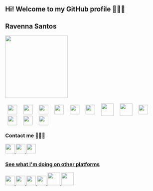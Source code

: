 ## Hi! Welcome to my GitHub profile 👩🏻‍💻

<div>
  <h2>Ravenna Santos</h2>
  <!-- <img height="180em" src="https://github-readme-stats.vercel.app/api?username=Ravenna-Santos&show_icons=true&theme=dracula&include_all_commits=true&count-private=true"/> -->
  <img height="200em" src="https://github-readme-stats.vercel.app/api/top-langs/?username=Ravenna-Santos&layout=compact&langs_count=16&theme=dracula"/>
</div>

<div style="display: inline-block"><br>
  <img hspace="8px" align="center" height="30px" src="https://cdn.jsdelivr.net/gh/devicons/devicon/icons/typescript/typescript-original.svg" />
  <img hspace="8px" align="center" height="30px"src="https://cdn.jsdelivr.net/gh/devicons/devicon/icons/javascript/javascript-original.svg" />
  <img hspace="8px" align="center" height="30px" src="https://cdn.jsdelivr.net/gh/devicons/devicon/icons/html5/html5-original.svg" /> 
  <img hspace="8px" align="center" height="30px" src="https://cdn.jsdelivr.net/gh/devicons/devicon/icons/css3/css3-original.svg" /> 
  <img hspace="8px" align="center" height="30px" src="https://cdn.jsdelivr.net/gh/devicons/devicon/icons/angularjs/angularjs-original.svg" />
  <img hspace="8px" align="center" height="30px" src="https://cdn.jsdelivr.net/gh/devicons/devicon/icons/nodejs/nodejs-original.svg" />
  <img hspace="8px" align="center" height="40px" src="https://cdn.jsdelivr.net/gh/devicons/devicon/icons/mysql/mysql-plain-wordmark.svg" />
  <img hspace="8px" align="center" height="40px"  src="https://cdn.jsdelivr.net/gh/devicons/devicon/icons/postgresql/postgresql-original-wordmark.svg" />
  <img hspace="8px" align="center" height="30px" src="https://cdn.jsdelivr.net/gh/devicons/devicon/icons/java/java-original.svg" />
  <img hspace="8px" align="center" height="30px" src="https://cdn.jsdelivr.net/gh/devicons/devicon/icons/spring/spring-original.svg" />
  <img hspace="8px" align="center" height="30px" src="https://cdn.jsdelivr.net/gh/devicons/devicon/icons/c/c-original.svg" />
  <img hspace="8px" align="center" height="30px" src="https://cdn.jsdelivr.net/gh/devicons/devicon/icons/python/python-original.svg" />
</div>

<div>
  <h3>Contact me 👋🏻📱</h3>
  <div>
    <a href="https://wa.me/+5575988026273" target="_blank"><img  height="30px" src="https://img.shields.io/badge/WhatsApp-25D366?style=for-the-badge&logo=whatsapp&logoColor=white"/>
    <a href="https://www.linkedin.com/in/ravenna-santos/" target="_blank"><img  height="30px" src="https://img.shields.io/badge/LinkedIn-0077B5?style=for-the-badge&logo=linkedin&logoColor=white"/>
    <a href="mailto:ravennasantos2016@gmail.com"><img  height="30px" src="https://img.shields.io/badge/Gmail-D14836?style=for-the-badge&logo=gmail&logoColor=white"/>
  </div>
  <div>
    <h3>See what I'm doing on other platforms</h3>
    <a href="https://replit.com/@RavennaSantos" target="_blank"><img  height="30px" src="https://img.shields.io/badge/replit-667881?style=for-the-badge&logo=replit&logoColor=white"/>
    <a href="https://www.salesforce.com/trailblazer/ravennasantos"><img  height="30px" src="https://img.shields.io/badge/Salesforce-00A1E0?style=for-the-badge&logo=Salesforce&logoColor=white"/>
    <a href="https://www.dio.me/users/ravennasantos2016" target="_blank"><img height="30px"  src="https://guiadeti.com.br/wp-content/uploads/2022/01/guia-cursos-dio.png">
    <a href="https://www.devmedia.com.br/perfil/ravenna-jesus-dos-santos" target="_blank"><img height="30px"  src="https://guiadeti.com.br/wp-content/uploads/2022/03/guia-cursos-devmedia.png">
    <a href="https://www.beecrowd.com.br/judge/pt/profile/619907" target="_blank"><img height="40px"  src="https://resources.beecrowd.com.br/judge/img/5.0/logo-beecrowd.png?1635097036">
        <a href="https://www.thehuxley.com/profile/46530?page=1" target="_blank"><img height="40px"  src="https://encrypted-tbn0.gstatic.com/images?q=tbn:ANd9GcRy52e6U4DqtJEh4M8CsVwP8n1P6n1bN1OV0A&usqp=CAU">
      
  </div>
</div>

